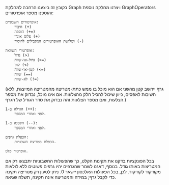 בקובץ זה ביצענו הרחבה למחלקת Graph ויצרנו מחלקה נוספת GraphOperators והוספנו מספר אופרטורים:

    אופרטורים חשבוניים:
        חיבור (+)
        הוספה (+=)
        פלוס אונרי (+)
        ושלושת האופרטורים המקבילים לחיסור (-)

    אופרטורי השוואה:
        גדול (>)
        גדול-או-שווה (>=)
        קטן (<)
        קטן-או-שווה (<=)
        שווה (==)
        לא-שווה (!=)

(גרף ייחשב קטן מהשני אם הוא מוכל בו ממש כתת-מטריצה מהמטריצה המייצגת, ללא חשיבות לאפסים, כיוון שיכול להכיל חלק מהצלעות. אם אינו מוכל, נבדוק את מספר הצלעות, ואם מספר הצלעות זהה נבדוק את סדר הגודל של הגרף.)

    הגדלה ב-1 (++):
        לפני ואחרי המספר.

    הקטנה ב-1 (--):
        לפני ואחרי המספר.

    הכפלת גרפים:
        הכפלת מטריצת השכנויות.

    אופרטור פלט.

בכל הפונקציות בדקנו את תקינות הקלט, כך שהפעולות החשבוניות יתבצעו רק אם המטריצות באותו גודל. בנוסף, דאגנו לשמר שהגרפים יהיו גרפים פשוטים ללא לולאות מקודקוד לקודקוד. לכן, בכל הפעולות האלכסון יישאר 0. ניתן לטעון רק מטריצה תקינה כדי לקבל גרף; במידה והמטריצה אינה תקינה, תשלח שגיאה.
